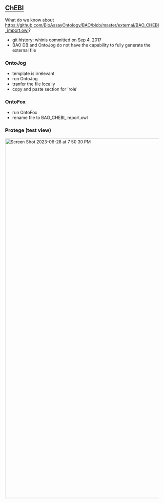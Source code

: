 ## [ChEBI](https://github.com/BioAssayOntology/BAO/tree/master/developer%20note/external/ChEBI)

What do we know about https://github.com/BioAssayOntology/BAO/blob/master/external/BAO_CHEBI_import.owl?
- git history:  whinis committed on Sep 4, 2017
- BAO DB and OntoJog do not have the capability to fully generate the external file

### OntoJog
- template is irrelevant
- run OntoJog
- tranfer the file locally
- copy and paste section for 'role'
  
### OntoFox
-  run OntoFox
-  rename file to BAO_CHEBI_import.owl
  
### Protege (test view)
<img width="1175" alt="Screen Shot 2023-06-28 at 7 50 30 PM" src="https://github.com/BioAssayOntology/BAO/assets/3586358/677da825-fa07-4eb9-ad01-bcb4714481e5">
